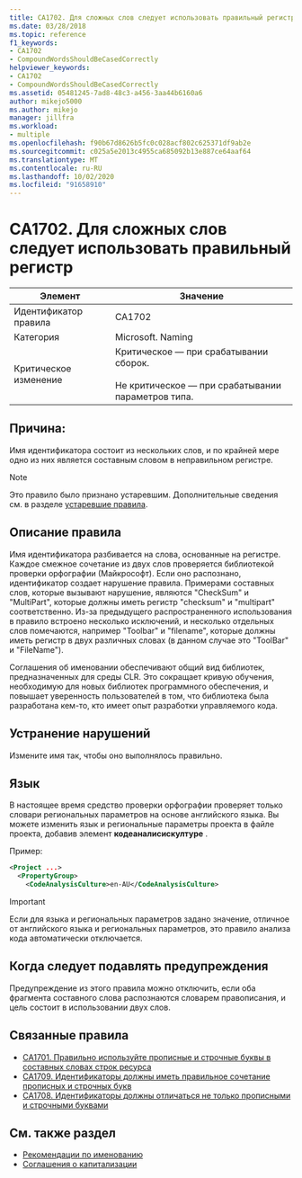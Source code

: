 ```yaml
---
title: CA1702. Для сложных слов следует использовать правильный регистр
ms.date: 03/28/2018
ms.topic: reference
f1_keywords:
- CA1702
- CompoundWordsShouldBeCasedCorrectly
helpviewer_keywords:
- CA1702
- CompoundWordsShouldBeCasedCorrectly
ms.assetid: 05481245-7ad8-48c3-a456-3aa44b6160a6
author: mikejo5000
ms.author: mikejo
manager: jillfra
ms.workload:
- multiple
ms.openlocfilehash: f90b67d8626b5fc0c028acf802c625371df9ab2e
ms.sourcegitcommit: c025a5e2013c4955ca685092b13e887ce64aaf64
ms.translationtype: MT
ms.contentlocale: ru-RU
ms.lasthandoff: 10/02/2020
ms.locfileid: "91658910"
---
```

# <a name="ca1702-compound-words-should-be-cased-correctly"></a>CA1702. Для сложных слов следует использовать правильный регистр

|Элемент|Значение|
|-|-|
|Идентификатор правила|CA1702|
|Категория|Microsoft. Naming|
|Критическое изменение|Критическое — при срабатывании сборок.<br /><br /> Не критическое — при срабатывании параметров типа.|

## <a name="cause"></a>Причина:
Имя идентификатора состоит из нескольких слов, и по крайней мере одно из них является составным словом в неправильном регистре.

> [!NOTE]
> Это правило было признано устаревшим. Дополнительные сведения см. в разделе [устаревшие правила](fxcop-unported-deprecated-rules.md).

## <a name="rule-description"></a>Описание правила

Имя идентификатора разбивается на слова, основанные на регистре. Каждое смежное сочетание из двух слов проверяется библиотекой проверки орфографии (Майкрософт). Если оно распознано, идентификатор создает нарушение правила. Примерами составных слов, которые вызывают нарушение, являются "CheckSum" и "MultiPart", которые должны иметь регистр "checksum" и "multipart" соответственно. Из-за предыдущего распространенного использования в правило встроено несколько исключений, и несколько отдельных слов помечаются, например "Toolbar" и "filename", которые должны иметь регистр в двух различных словах (в данном случае это "ToolBar" и "FileName").

Соглашения об именовании обеспечивают общий вид библиотек, предназначенных для среды CLR. Это сокращает кривую обучения, необходимую для новых библиотек программного обеспечения, и повышает уверенность пользователей в том, что библиотека была разработана кем-то, кто имеет опыт разработки управляемого кода.

## <a name="how-to-fix-violations"></a>Устранение нарушений

Измените имя так, чтобы оно выполнялось правильно.

## <a name="language"></a>Язык

В настоящее время средство проверки орфографии проверяет только словари региональных параметров на основе английского языка. Вы можете изменить язык и региональные параметры проекта в файле проекта, добавив элемент **кодеаналисискултуре** .

Пример:

```xml
<Project ...>
  <PropertyGroup>
    <CodeAnalysisCulture>en-AU</CodeAnalysisCulture>
```

> [!IMPORTANT]
> Если для языка и региональных параметров задано значение, отличное от английского языка и региональных параметров, это правило анализа кода автоматически отключается.

## <a name="when-to-suppress-warnings"></a>Когда следует подавлять предупреждения

Предупреждение из этого правила можно отключить, если оба фрагмента составного слова распознаются словарем правописания, и цель состоит в использовании двух слов.

## <a name="related-rules"></a>Связанные правила

- [CA1701. Правильно используйте прописные и строчные буквы в составных словах строк ресурса](../code-quality/ca1701.md)
- [CA1709. Идентификаторы должны иметь правильное сочетание прописных и строчных букв](../code-quality/ca1709.md)
- [CA1708. Идентификаторы должны отличаться не только прописными и строчными буквами](/dotnet/fundamentals/code-analysis/quality-rules/ca1708)

## <a name="see-also"></a>См. также раздел

- [Рекомендации по именованию](/dotnet/standard/design-guidelines/naming-guidelines)
- [Соглашения о капитализации](/dotnet/standard/design-guidelines/capitalization-conventions)
